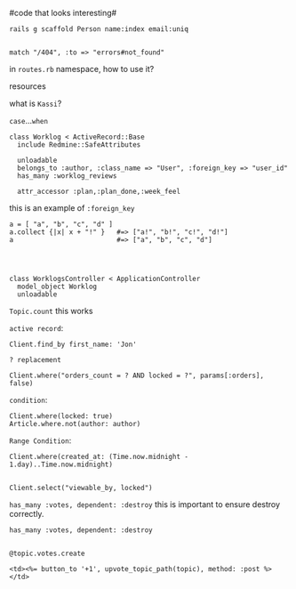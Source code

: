 #code that looks interesting#

    rails g scaffold Person name:index email:uniq


    match "/404", :to => "errors#not_found"

in `routes.rb` namespace, how to use it?

resources

what is `Kassi`?

`case`...`when`


    class Worklog < ActiveRecord::Base
      include Redmine::SafeAttributes
      
      unloadable
      belongs_to :author, :class_name => "User", :foreign_key => "user_id"
      has_many :worklog_reviews

      attr_accessor :plan,:plan_done,:week_feel

this is an example of `:foreign_key`

    a = [ "a", "b", "c", "d" ]
    a.collect {|x| x + "!" }   #=> ["a!", "b!", "c!", "d!"]
    a                          #=> ["a", "b", "c", "d"]




    class WorklogsController < ApplicationController
      model_object Worklog
      unloadable

`Topic.count` this works


`active record`:

    Client.find_by first_name: 'Jon'


`? replacement`

    Client.where("orders_count = ? AND locked = ?", params[:orders], false)

`condition`:

    Client.where(locked: true)
    Article.where.not(author: author)

`Range Condition`:

    Client.where(created_at: (Time.now.midnight - 1.day)..Time.now.midnight)


    Client.select("viewable_by, locked")



`has_many :votes, dependent: :destroy` this is important to ensure destroy correctly.

    has_many :votes, dependent: :destroy


    @topic.votes.create

    <td><%= button_to '+1', upvote_topic_path(topic), method: :post %></td>
